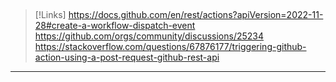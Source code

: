 ## 
>[!Links]
>https://docs.github.com/en/rest/actions?apiVersion=2022-11-28#create-a-workflow-dispatch-event
>https://github.com/orgs/community/discussions/25234
>https://stackoverflow.com/questions/67876177/triggering-github-action-using-a-post-request-github-rest-api

---
